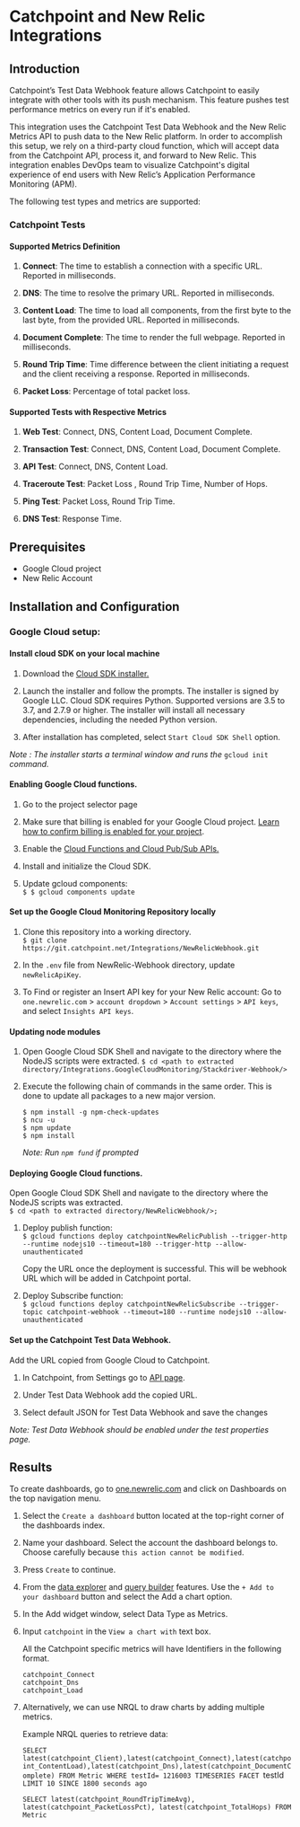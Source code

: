 # Catchpoint and New Relic Integrations 

## Introduction

Catchpoint’s Test Data Webhook feature allows Catchpoint to easily integrate with other tools with its push mechanism. This feature pushes test performance metrics on every run if it's enabled.

This integration uses the Catchpoint Test Data Webhook and the New Relic Metrics API to push data to the New Relic platform. In order to accomplish this setup, we rely on a third-party cloud function, which will accept data from the Catchpoint API, process it, and forward to New Relic. This integration enables DevOps team to visualize Catchpoint's digital experience of end users with New Relic’s Application Performance Monitoring (APM).

The following test types and metrics are supported:

### Catchpoint Tests

#### Supported Metrics Definition

1. **Connect**: The time to establish a connection with a specific URL. Reported in milliseconds.

1. **DNS**: The time to resolve the primary URL. Reported in milliseconds.

1. **Content Load**: The time to load all components, from the first byte to the last byte, from the provided URL. Reported in milliseconds.

1. **Document Complete**: The time to render the full webpage. Reported in milliseconds.

1. **Round Trip Time**: Time difference between the client initiating a request and the client receiving a response. Reported in milliseconds.

1.  **Packet Loss**: Percentage of total packet loss.

#### Supported Tests with Respective Metrics

1. **Web Test**: Connect, DNS, Content Load, Document Complete.

1. **Transaction Test**: Connect, DNS, Content Load, Document Complete.
   
1. **API Test**: Connect, DNS, Content Load.

1. **Traceroute Test**:  Packet Loss , Round Trip Time, Number of Hops.

1. **Ping Test**:  Packet Loss, Round Trip Time.

1. **DNS Test**:  Response Time.

##  Prerequisites

- Google Cloud project
- New Relic Account

## Installation and Configuration

 ### Google Cloud setup:
 
#### Install cloud SDK on your local machine

1. Download the [Cloud SDK installer.](https://dl.google.com/dl/cloudsdk/channels/rapid/GoogleCloudSDKInstaller.exe)

1. Launch the installer and follow the prompts. The installer is signed by Google LLC. Cloud SDK requires Python. Supported versions are 3.5 to 3.7, and 2.7.9 or higher. The installer will install all necessary dependencies, including the needed Python version.

1. After installation has completed, select `Start Cloud SDK Shell` option.

_Note : The installer starts a terminal window and runs the_ `gcloud init` _command._

#### Enabling Google Cloud functions.

1. Go to the project selector page

1. Make sure that billing is enabled for your Google Cloud project. [Learn how to confirm billing is enabled for your project](https://cloud.google.com/billing/docs/how-to/modify-project).

1. Enable the [Cloud Functions and Cloud Pub/Sub APIs.](https://console.cloud.google.com/flows/enableapi?apiid=cloudfunctions,pubsub&redirect=https://cloud.google.com/functions/docs/tutorials/pubsub)

1. Install and initialize the Cloud SDK.

1. Update gcloud components:  
`$ $ gcloud components update`

#### Set up the Google Cloud Monitoring Repository locally

1. Clone this repository into a working directory.  
`$ git clone https://git.catchpoint.net/Integrations/NewRelicWebhook.git`

1. In the `.env` file from NewRelic-Webhook directory, update `newRelicApiKey`.

1. To Find or register an Insert API key for your New Relic account: Go to `one.newrelic.com`  > `account dropdown` > `Account settings` > `API keys`, and select `Insights API keys`.

#### Updating node modules

1. Open Google Cloud SDK Shell and navigate to the directory where the NodeJS scripts were extracted.
`$ cd <path to extracted directory/Integrations.GoogleCloudMonitoring/Stackdriver-Webhook/> `

1. Execute the following chain of commands in the same order. This is done to update all packages to a new major version.

   ```
   $ npm install -g npm-check-updates
   $ ncu -u
   $ npm update
   $ npm install
   ```
    _Note: Run `npm fund` if prompted_

#### Deploying Google Cloud functions.

Open Google Cloud SDK Shell and navigate to the directory where the NodeJS scripts was extracted.  
`$ cd <path to extracted directory/NewRelicWebhook/>;`

 1. Deploy publish function:  
   `$ gcloud functions deploy catchpointNewRelicPublish --trigger-http --runtime nodejs10 --timeout=180 --trigger-http --allow-unauthenticated`

    Copy the URL once the deployment is successful. This will be webhook URL which will be added in Catchpoint portal.
    
 1. Deploy Subscribe function:  
   `$ gcloud functions deploy catchpointNewRelicSubscribe --trigger-topic catchpoint-webhook --timeout=180 --runtime nodejs10 --allow-unauthenticated`
      
####  Set up the Catchpoint Test Data Webhook.

Add the URL copied from Google Cloud to Catchpoint.

1. In Catchpoint, from Settings go to [API page](https://portal.catchpoint.com/ui/Content/Administration/ApiDetail.aspx).

1. Under Test Data Webhook add the copied URL.

1. Select default JSON for Test Data Webhook and save the changes

_Note: Test Data Webhook should be enabled under the test properties page._

## Results

To create dashboards, go to [one.newrelic.com](https://one.newrelic.com/) and click on Dashboards on the top navigation menu.

1. Select the `Create a dashboard` button located at the top-right corner of the dashboards index.

1. Name your dashboard. Select the account the dashboard belongs to. Choose carefully because `this action cannot be modified`.

1. Press `Create` to continue.

1. From the [data explorer](https://docs.newrelic.com/docs/query-your-data/explore-query-data/data-explorer/introduction-data-explorer) and [query builder](https://docs.newrelic.com/docs/query-your-data/explore-query-data/query-builder/introduction-query-builder) features. Use the `+ Add to your dashboard` button and select the Add a chart option.

1. In the Add widget window, select Data Type as Metrics.

1. Input `catchpoint` in the `View a chart with` text box.

	All the Catchpoint specific metrics will have Identifiers in the following format.

	`catchpoint_Connect`  
	`catchpoint_Dns`  
	`catchpoint_Load`  

1. Alternatively, we can use NRQL to draw charts by adding multiple metrics.

	Example NRQL queries to retrieve data:

	`SELECT latest(catchpoint_Client),latest(catchpoint_Connect),latest(catchpoint_ContentLoad),latest(catchpoint_Dns),latest(catchpoint_DocumentComplete) FROM Metric WHERE testId= 1216003 TIMESERIES FACET `testId` LIMIT 10 SINCE 1800 seconds ago`

	`SELECT latest(catchpoint_RoundTripTimeAvg), latest(catchpoint_PacketLossPct), latest(catchpoint_TotalHops) FROM Metric `
